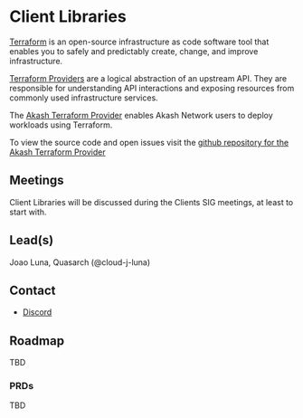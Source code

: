 # Client Libraries

[Terraform](https://www.terraform.io/) is an open-source infrastructure as code software tool that enables you to safely and predictably create, change, and improve infrastructure. 

[Terraform Providers](https://registry.terraform.io/browse/providers) are a logical abstraction of an upstream API. They are responsible for understanding API interactions and exposing resources from commonly used infrastructure services.

The [Akash Terraform Provider](https://registry.terraform.io/providers/cloud-j-luna/akash/latest/docs) enables Akash Network users to deploy workloads using Terraform. 

To view the source code and open issues visit the [github repository for the Akash Terraform Provider](https://github.com/cloud-j-luna/terraform-provider-akash)

## Meetings

Client Libraries will be discussed during the Clients SIG meetings, at least to start with.

## Lead(s)

Joao Luna, Quasarch (@cloud-j-luna)

## Contact

- [Discord](https://discord.com/channels/747885925232672829/1004872324589305856)

## Roadmap

TBD

### PRDs

TBD